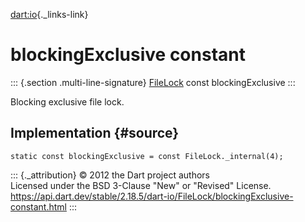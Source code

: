 [dart:io](../../dart-io/dart-io-library){._links-link}

blockingExclusive constant
==========================

::: {.section .multi-line-signature}
[FileLock](../filelock-class) const blockingExclusive
:::

Blocking exclusive file lock.

Implementation {#source}
--------------

``` {.language-dart data-language="dart"}
static const blockingExclusive = const FileLock._internal(4);
```

::: {._attribution}
© 2012 the Dart project authors\
Licensed under the BSD 3-Clause \"New\" or \"Revised\" License.\
<https://api.dart.dev/stable/2.18.5/dart-io/FileLock/blockingExclusive-constant.html>
:::
